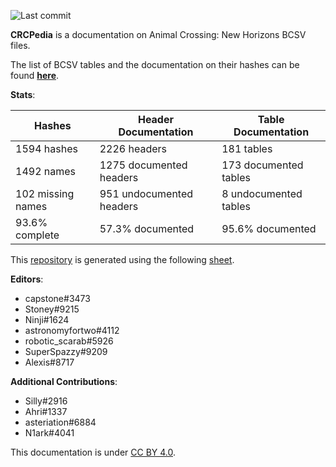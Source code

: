 ![Last commit](https://img.shields.io/github/last-commit/alexislours/crcpedia)

**CRCPedia** is a documentation on Animal Crossing: New Horizons BCSV files.

The list of BCSV tables and the documentation on their hashes can be found [**here**](tables.md).

**Stats**:

| Hashes | Header Documentation | Table Documentation |
| --- | --- | --- |
| 1594 hashes | 2226 headers | 181 tables |
| 1492 names | 1275 documented headers | 173 documented tables |
| 102 missing names | 951 undocumented headers | 8 undocumented tables |
| 93.6% complete | 57.3% documented | 95.6% documented |

This [repository](https://github.com/alexislours/crcpedia) is generated using the following [sheet](https://docs.google.com/spreadsheets/d/13JwdQs7uvg4gMqll0OpoaiQUlWV2lO9iSbPlymMSNSQ).

**Editors**:

- capstone#3473
- Stoney#9215
- Ninji#1624
- astronomyfortwo#4112
- robotic_scarab#5926
- SuperSpazzy#9209
- Alexis#8717

**Additional Contributions**:
- Silly#2916
- Ahri#1337
- asteriation#6884
- N1ark#4041

This documentation is under [CC BY 4.0](LICENSE).

